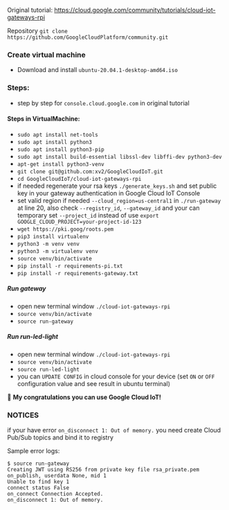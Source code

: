 Original tutorial: https://cloud.google.com/community/tutorials/cloud-iot-gateways-rpi

Repository `git clone https://github.com/GoogleCloudPlatform/community.git`


### Create virtual machine
* Download and install `ubuntu-20.04.1-desktop-amd64.iso`

### Steps:

* step by step for `console.cloud.google.com` in original tutorial

#### Steps in VirtualMachine:

* `sudo apt install net-tools`
* `sudo apt install python3`
* `sudo apt install python3-pip`
* `sudo apt install build-essential libssl-dev libffi-dev python3-dev`
* `apt-get install python3-venv`
* `git clone git@github.com:xv2/GoogleCloudIoT.git`
* `cd GoogleCloudIoT/cloud-iot-gateways-rpi`
* if needed regenerate your rsa keys `./generate_keys.sh` and set public key in your gateway authentication in Google Cloud IoT Console
* set valid region if needed `--cloud_region=us-central1` in `./run-gateway` at line 20, also check `--registry_id`, `--gateway_id` and your can temporary set `--project_id` instead of use `export GOOGLE_CLOUD_PROJECT=your-project-id-123`
* `wget https://pki.goog/roots.pem`
* `pip3 install virtualenv`
* `python3 -m venv venv`
* `python3 -m virtualenv venv`
* `source venv/bin/activate`
* `pip install -r requirements-pi.txt`
* `pip install -r requirements-gateway.txt`


##### Run gateway
* open new terminal window `./cloud-iot-gateways-rpi`
* `source venv/bin/activate`
* `source run-gateway`

##### Run run-led-light
* open new terminal window `./cloud-iot-gateways-rpi`
* `source venv/bin/activate`
* `source run-led-light`
* you can `UPDATE CONFIG` in cloud console for your device (set `ON` or `OFF` configuration value and see result in ubuntu terminal)

:tada: **My congratulations you can use Google Cloud IoT!**


### NOTICES
if your have error `on_disconnect 1: Out of memory.` you need create Cloud Pub/Sub topics and bind it to registry

Sample error logs:
```
$ source run-gateway
Creating JWT using RS256 from private key file rsa_private.pem
on_publish, userdata None, mid 1
Unable to find key 1
connect status False
on_connect Connection Accepted.
on_disconnect 1: Out of memory.
```
